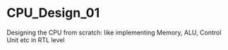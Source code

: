 # CPU_Design_01

Designing the CPU from scratch: like implementing Memory, ALU, Control Unit etc in RTL level
